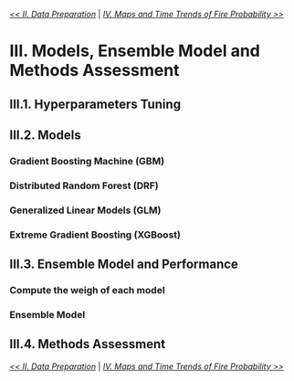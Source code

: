 [*<< II. Data Preparation*](https://github.com/abid-mohamed/Mapping_the_Spatio-Temporal_Distribution_of_Fires_in_the_Amazon/blob/main/2_data_preparation/README.md) 
| 
[*IV. Maps and Time Trends of Fire Probability >>*](https://github.com/abid-mohamed/Mapping_the_Spatio-Temporal_Distribution_of_Fires_in_the_Amazon/blob/main/README.md#iv-maps-and-time-trends-of-fire-probability)

# III. Models, Ensemble Model and Methods Assessment

## III.1. Hyperparameters Tuning

## III.2. Models

### Gradient Boosting Machine (GBM)

### Distributed Random Forest (DRF)

### Generalized Linear Models (GLM)

### Extreme Gradient Boosting (XGBoost)

## III.3. Ensemble Model and Performance

### Compute the weigh of each model

### Ensemble Model

## III.4. Methods Assessment



[*<< II. Data Preparation*](https://github.com/abid-mohamed/Mapping_the_Spatio-Temporal_Distribution_of_Fires_in_the_Amazon/blob/main/2_data_preparation/README.md) 
| 
[*IV. Maps and Time Trends of Fire Probability >>*](https://github.com/abid-mohamed/Mapping_the_Spatio-Temporal_Distribution_of_Fires_in_the_Amazon/blob/main/README.md#iv-maps-and-time-trends-of-fire-probability)